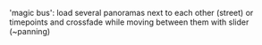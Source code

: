 
'magic bus': load several panoramas next to each other (street) or timepoints and crossfade while moving between them with slider (~panning)  
